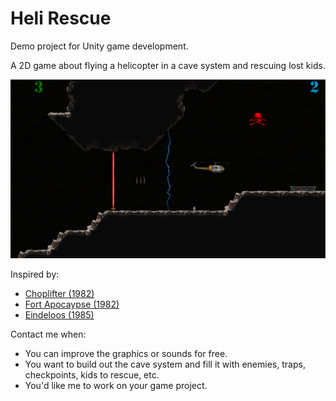 # Heli Rescue
Demo project for Unity game development.

A 2D game about flying a helicopter in a cave system and rescuing lost kids.

![screenshot](screenshot.png)

Inspired by:

- [Choplifter (1982)](https://www.youtube.com/watch?v=wCrKd0fM1CY)
- [Fort Apocaypse (1982)](https://www.youtube.com/watch?v=AWiH7yReD1I)
- [Eindeloos (1985)](https://www.youtube.com/watch?v=DY0Uyg7Dttg)

Contact me when:
- You can improve the graphics or sounds for free.
- You want to build out the cave system and fill it with enemies, traps, checkpoints, kids to rescue, etc.
- You'd like me to work on your game project.
